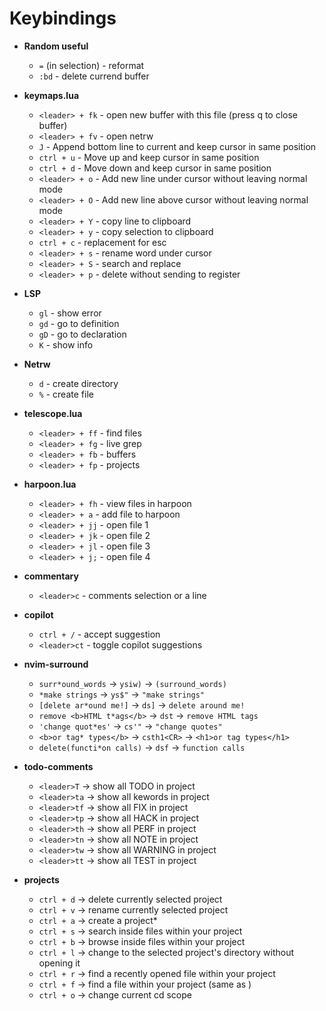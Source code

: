 # Keybindings

- **Random useful**
	- `=` (in selection) - reformat
    - `:bd` - delete currend buffer

- **keymaps.lua**
    - `<leader> + fk` - open new buffer with this file (press q to close buffer)
    - `<leader> + fv` - open netrw
    - `J`  - Append bottom line to current and keep cursor in same position
    - `ctrl + u`  - Move up and keep cursor in same position
	- `ctrl + d`  - Move down and keep cursor in same position
    - `<leader> + o` - Add new line under cursor without leaving normal mode
    - `<leader> + O` - Add new line above cursor without leaving normal mode
	- `<leader> + Y` - copy line to clipboard
	- `<leader> + y` - copy selection to clipboard
	- `ctrl + c` - replacement for esc
	- `<leader> + s` - rename word under cursor
	- `<leader> + S` - search and replace
	- `<leader> + p` - delete without sending to register

- **LSP**
	- `gl` - show error
    - `gd` - go to definition
    - `gD` - go to declaration
    - `K` - show info

- **Netrw**
	- `d` - create directory
	- `%` - create file

- **telescope.lua**
	- `<leader> + ff` - find files
	- `<leader> + fg` - live grep
	- `<leader> + fb` - buffers
    - `<leader> + fp` - projects

- **harpoon.lua**
    - `<leader> + fh` - view files in harpoon
	- `<leader> + a` - add file to harpoon
	- `<leader> + jj` - open file 1
	- `<leader> + jk` - open file 2
	- `<leader> + jl` - open file 3
	- `<leader> + j;` - open file 4

- **commentary**
	- `<leader>c` - comments selection or a line

- **copilot**
    - `ctrl + /` - accept suggestion
    - `<leader>ct` - toggle copilot suggestions

- **nvim-surround**
    - `surr*ound_words` -> `ysiw)` -> `(surround_words)`
    - `*make strings` -> `ys$"` -> `"make strings"`
    - `[delete ar*ound me!]` -> `ds]` -> `delete around me!`
    - `remove <b>HTML t*ags</b>` -> `dst` -> `remove HTML tags`
    - `'change quot*es'` -> `cs'"` -> `"change quotes"`
    - `<b>or tag* types</b>` -> `csth1<CR>` -> `<h1>or tag types</h1>`
    - `delete(functi*on calls)` -> `dsf` -> `function calls`

- **todo-comments**
    - `<leader>T` -> show all TODO in project
    - `<leader>ta` -> show all kewords in project
    - `<leader>tf` -> show all FIX in project
    - `<leader>tp` -> show all HACK in project
    - `<leader>th` -> show all PERF in project
    - `<leader>tn` -> show all NOTE in project
    - `<leader>tw` -> show all WARNING in project
    - `<leader>tt` -> show all TEST in project

- **projects**
    - `ctrl + d` -> delete currently selected project
    - `ctrl + v` -> rename currently selected project
    - `ctrl + a` -> create a project*
    - `ctrl + s` -> search inside files within your project
    - `ctrl + b` -> browse inside files within your project
    - `ctrl + l` -> change to the selected project's directory without opening it
    - `ctrl + r` -> find a recently opened file within your project
    - `ctrl + f` -> find a file within your project (same as <CR>)
    - `ctrl + o` -> change current cd scope

